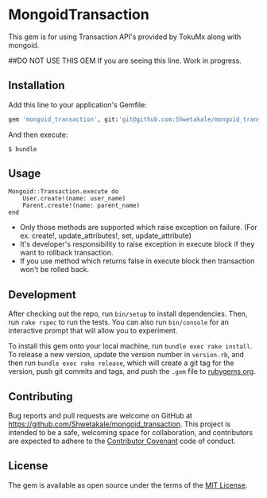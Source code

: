 # MongoidTransaction

This gem is for using Transaction API's provided by TokuMx along with mongoid.

##DO NOT USE THIS GEM If you are seeing this line. Work in progress.

## Installation


Add this line to your application's Gemfile:

```ruby
gem 'mongoid_transaction', git:'git@github.com:Shwetakale/mongoid_transaction.git'
```

And then execute:

    $ bundle

## Usage

    Mongoid::Transaction.execute do
        User.create!(name: user_name)
        Parent.create!(name: parent_name)
    end

+ Only those methods are supported which raise exception on failure. (For ex. create!, update_attributes!, set, update_attribute)
+ It's developer's responsibility to raise exception in execute block if they
want to rollback transaction.
+ If you use method which returns false in execute block then transaction won't
be rolled back.



## Development

After checking out the repo, run `bin/setup` to install dependencies. Then, run `rake rspec` to run the tests. You can also run `bin/console` for an interactive prompt that will allow you to experiment.

To install this gem onto your local machine, run `bundle exec rake install`. To release a new version, update the version number in `version.rb`, and then run `bundle exec rake release`, which will create a git tag for the version, push git commits and tags, and push the `.gem` file to [rubygems.org](https://rubygems.org).

## Contributing

Bug reports and pull requests are welcome on GitHub at https://github.com/Shwetakale/mongoid_transaction. This project is intended to be a safe, welcoming space for collaboration, and contributors are expected to adhere to the [Contributor Covenant](contributor-covenant.org) code of conduct.


## License

The gem is available as open source under the terms of the [MIT License](http://opensource.org/licenses/MIT).

